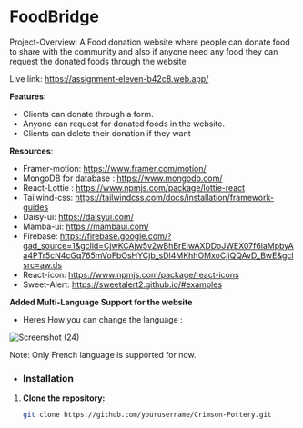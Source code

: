 # FoodBridge
Project-Overview:  A Food donation website where people can donate food to share with the community and also if anyone need any food they can request the donated foods through the website

Live link: https://assignment-eleven-b42c8.web.app/

 **Features**:
- Clients can donate through a form.
- Anyone can request for donated foods in the website.
- Clients can delete their donation if they want



 **Resources**:
- Framer-motion: https://www.framer.com/motion/
- MongoDB for database : https://www.mongodb.com/
- React-Lottie : https://www.npmjs.com/package/lottie-react
- Tailwind-css: https://tailwindcss.com/docs/installation/framework-guides
- Daisy-ui: https://daisyui.com/
- Mamba-ui: https://mambaui.com/
- Firebase: https://firebase.google.com/?gad_source=1&gclid=CjwKCAjw5v2wBhBrEiwAXDDoJWEX07f6laMpbyAa4PTr5cN4cGq765mVoFbOsHYCjb_sDl4MKhhOMxoCjiQQAvD_BwE&gclsrc=aw.ds
- React-icon: https://www.npmjs.com/package/react-icons
- Sweet-Alert: https://sweetalert2.github.io/#examples


 
**Added Multi-Language Support for the website**
  - Heres How you can change the language :
   
   ![Screenshot (24)](https://github.com/Porgramming-Hero-web-course/b9a11-client-side-MdFuad92/assets/155460212/9faa6a59-8faa-4b46-ae4e-9d94737896b1)

  Note: Only French language is supported for now.

- ### Installation

1. **Clone the repository:**

   ```sh
   git clone https://github.com/yourusername/Crimson-Pottery.git

